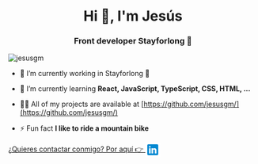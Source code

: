 <h1 align="center">Hi 👋, I'm Jesús</h1>
<h3 align="center">Front developer Stayforlong 🚀</h3>

<p align="left"> 
<img src="https://komarev.com/ghpvc/?username=jesusgm" alt="jesusgm" /> </p>

- 🔭 I’m currently working in Stayforlong 🚀

- 🌱 I’m currently learning **React, JavaScript, TypeScript, CSS, HTML, ...**

- 👨‍💻 All of my projects are available at [https://github.com/jesusgm/](https://github.com/jesusgm/)

- ⚡ Fun fact **I like to ride a mountain bike**

<p align="left">
    <a href="https://linkedin.com/in/https://www.linkedin.com/in/jesusgandaramartinez/" target="blank">
        ¿Quieres contactar conmigo? Por aquí 👉
        <img align="center" src="linkedin.svg" alt="https://www.linkedin.com/in/jesusgandaramartinez/" height="30" width="30" />
    </a>
</p>
